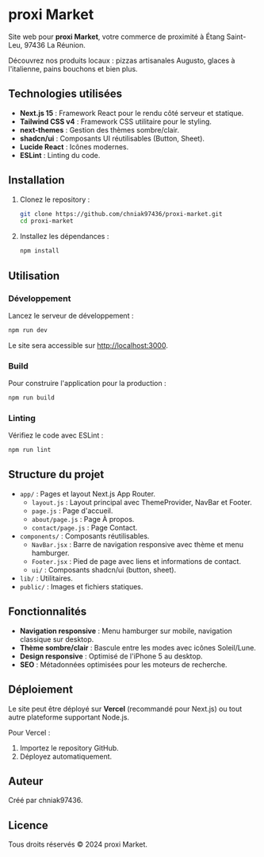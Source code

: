 # proxi Market

Site web pour **proxi Market**, votre commerce de proximité à Étang Saint-Leu, 97436 La Réunion.

Découvrez nos produits locaux : pizzas artisanales Augusto, glaces à l'italienne, pains bouchons et bien plus.

## Technologies utilisées

- **Next.js 15** : Framework React pour le rendu côté serveur et statique.
- **Tailwind CSS v4** : Framework CSS utilitaire pour le styling.
- **next-themes** : Gestion des thèmes sombre/clair.
- **shadcn/ui** : Composants UI réutilisables (Button, Sheet).
- **Lucide React** : Icônes modernes.
- **ESLint** : Linting du code.

## Installation

1. Clonez le repository :
   ```bash
   git clone https://github.com/chniak97436/proxi-market.git
   cd proxi-market
   ```

2. Installez les dépendances :
   ```bash
   npm install
   ```

## Utilisation

### Développement
Lancez le serveur de développement :
```bash
npm run dev
```
Le site sera accessible sur [http://localhost:3000](http://localhost:3000).

### Build
Pour construire l'application pour la production :
```bash
npm run build
```

### Linting
Vérifiez le code avec ESLint :
```bash
npm run lint
```

## Structure du projet

- `app/` : Pages et layout Next.js App Router.
  - `layout.js` : Layout principal avec ThemeProvider, NavBar et Footer.
  - `page.js` : Page d'accueil.
  - `about/page.js` : Page À propos.
  - `contact/page.js` : Page Contact.
- `components/` : Composants réutilisables.
  - `NavBar.jsx` : Barre de navigation responsive avec thème et menu hamburger.
  - `Footer.jsx` : Pied de page avec liens et informations de contact.
  - `ui/` : Composants shadcn/ui (button, sheet).
- `lib/` : Utilitaires.
- `public/` : Images et fichiers statiques.

## Fonctionnalités

- **Navigation responsive** : Menu hamburger sur mobile, navigation classique sur desktop.
- **Thème sombre/clair** : Bascule entre les modes avec icônes Soleil/Lune.
- **Design responsive** : Optimisé de l'iPhone 5 au desktop.
- **SEO** : Métadonnées optimisées pour les moteurs de recherche.

## Déploiement

Le site peut être déployé sur **Vercel** (recommandé pour Next.js) ou tout autre plateforme supportant Node.js.

Pour Vercel :
1. Importez le repository GitHub.
2. Déployez automatiquement.

## Auteur

Créé par chniak97436.

## Licence

Tous droits réservés © 2024 proxi Market.
